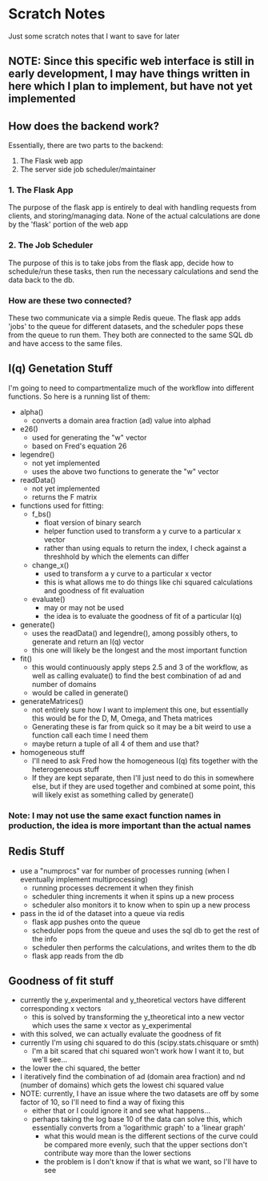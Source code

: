 # Scratch Notes
Just some scratch notes that I want to save for later

## NOTE: Since this specific web interface is still in early development, I may have things written in here which I plan to implement, but have not yet implemented

## How does the backend work?
Essentially, there are two parts to the backend:
1. The Flask web app
2. The server side job scheduler/maintainer

### 1. The Flask App
The purpose of the flask app is entirely to deal with handling requests from clients, and storing/managing data. None of the actual calculations are done by the 'flask' portion of the web app

### 2. The Job Scheduler
The purpose of this is to take jobs from the flask app, decide how to schedule/run these tasks, then run the necessary calculations and send the data back to the db.

### How are these two connected?
These two communicate via a simple Redis queue. The flask app adds 'jobs' to the queue for different datasets, and the scheduler pops these from the queue to run them. They both are connected to the same SQL db and have access to the same files.

## I(q) Genetation Stuff
I'm going to need to compartmentalize much of the workflow into different functions. So here is a running list of them:
- alpha()
    - converts a domain area fraction (ad) value into alphad
- e26()
    - used for generating the "w" vector
    - based on Fred's equation 26
- legendre()
    - not yet implemented
    - uses the above two functions to generate the "w" vector
- readData()
    - not yet implemented
    - returns the F matrix
- functions used for fitting:
    - f_bs()
        - float version of binary search
        - helper function used to transform a y curve to a particular x vector
        - rather than using equals to return the index, I check against a threshhold by which the elements can differ
    - change_x()
        - used to transform a y curve to a particular x vector
        - this is what allows me to do things like chi squared calculations and goodness of fit evaluation
    - evaluate()
        - may or may not be used
        - the idea is to evaluate the goodness of fit of a particular I(q)
- generate()
    - uses the readData() and legendre(), among possibly others, to generate and return an I(q) vector
    - this one will likely be the longest and the most important function
- fit()
    - this would continuously apply steps 2.5 and 3 of the workflow, as well as calling evaluate() to find the best combination of ad and number of domains
    - would be called in generate()
- generateMatrices()
    - not entirely sure how I want to implement this one, but essentially this would be for the D, M, Omega, and Theta matrices
    - Generating these is far from quick so it may be a bit weird to use a function call each time I need them
    - maybe return a tuple of all 4 of them and use that?
- homogeneous stuff
    - I'll need to ask Fred how the homogeneous I(q) fits together with the heterogeneous stuff
    - If they are kept separate, then I'll just need to do this in somewhere else, but if they are used together and combined at some point, this will likely exist as something called by generate()  

### Note: I may not use the same exact function names in production, the idea is more important than the actual names

## Redis Stuff
- use a "numprocs" var for number of processes running (when I eventually implement multiprocessing)
    - running processes decrement it when they finish
    - scheduler thing increments it when it spins up a new process
    - scheduler also monitors it to know when to spin up a new process
- pass in the id of the dataset into a queue via redis
    - flask app pushes onto the queue
    - scheduler pops from the queue and uses the sql db to get the rest of the info
    - scheduler then performs the calculations, and writes them to the db
    - flask app reads from the db

## Goodness of fit stuff
- currently the y_experimental and y_theoretical vectors have different corresponding x vectors
    - this is solved by transforming the y_theoretical into a new vector which uses the same x vector as y_experimental
- with this solved, we can actually evaluate the goodness of fit
- currently I'm using chi squared to do this (scipy.stats.chisquare or smth)
    - I'm a bit scared that chi squared won't work how I want it to, but we'll see...
- the lower the chi squared, the better
- I iteratively find the combination of ad (domain area fraction) and nd (number of domains) which gets the lowest chi squared value
- NOTE: currently, I have an issue where the two datasets are off by some factor of 10, so I'll need to find a way of fixing this
    - either that or I could ignore it and see what happens...
    - perhaps taking the log base 10 of the data can solve this, which essentially converts from a 'logarithmic graph' to a 'linear graph'
        - what this would mean is the different sections of the curve could be compared more evenly, such that the upper sections don't contribute way more than the lower sections
        - the problem is I don't know if that is what we want, so I'll have to see

    